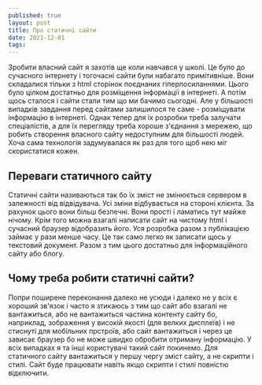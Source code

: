 ```yaml
---
published: true
layout: post
title: Про статичні сайти
date: 2021-12-01
tags:
---
```

Зробити власний сайт я захотів ще коли навчався у школі. Це було до сучасного інтернету і тогочасні сайти були набагато примітивніше. Вони складалися тільки з html сторінок поєднаних гіперпосиланнями. Цього було цілком достатньо для розміщення інформації в інтернеті. А потім щось сталося і сайти стали тим що ми бачимо сьогодні. Але у більшості випадків завдання перед сайтами залишилося те саме - розміщувати інформацію в інтернеті. Однак тепер для їх розробки треба залучати спеціалістів, а для їх перегляду треба хороше з'єднання з мережею, що робить створення власного сайту недоступним для більшості людей. Хоча сама технологія задумувалася як раз для того щоб нею міг скористатися кожен. 

## Переваги статичного сайту

Статичні сайти називаються так бо їх зміст не змінюється сервером в залежності від відвідувача. Усі зміни відбувається на стороні клієнта. За рахунок цього вони більш безпечні. Вони прості і ламатись тут майже нічому. Крім того можна взагалі написати сайт на чистому html і сучасний браузер відобразить його. Уся розробка разом з публікацією займає у рази менше часу. Це так само легко як записати щось у текстовий документ. Разом з тим цього достатньо для інформаційного сайту або блогу. 

## Чому треба робити статичні сайти?

Попри поширене переконання далеко не усюди і далеко не у всіх є хороший зв'язок і часто я зтикаюсь з тим що сайт або взагалі не вантажиться, або не вантажиться частина контенту сайту бо, наприклад, зображення у високій якості (для велких дисплеїв) і не стиснуті для мобільних прстроїв, або сайт вантажиться і через це зависає браузер бо не може швидко обробити отриману інформацію. У всіх випадках я та інші користувачі такий сайт покинемо. Для статичного сайту вантажиться у першу чергу зміст сайту, а не скрипти і стилі. Сайт буде працювати навіть якщо скрипти і стилі повністю відключити.


